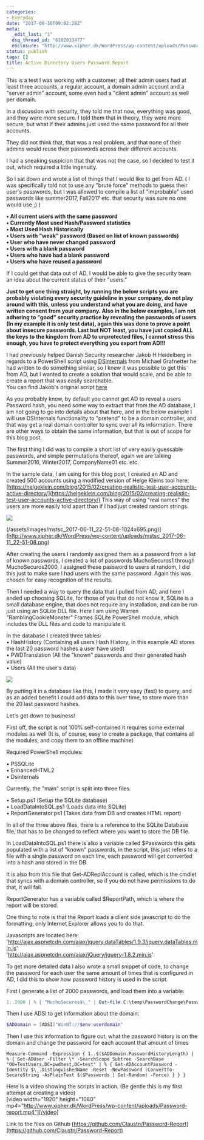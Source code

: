 ```yaml
---
categories:
- Everyday
date: "2017-06-10T09:02:28Z"
meta:
  _edit_last: "1"
  dsq_thread_id: "6102033477"
  enclosure: "http://www.xipher.dk/WordPress/wp-content/uploads/Password-report.mp4\r\n24309219\r\nvideo/mp4\r\n"
status: publish
tags: []
title: Active Directory Users Password Report
---
```

This is a test
I was working with a customer; all their admin users had at least three accounts, a regular account, a domain admin account and a "server admin" account, some even had a "client admin" account as well per domain.

In a discussion with security, they told me that now, everything was good, and they were more secure. I told them that in theory, they were more secure, but what if their admins just used the same password for all their accounts.

They did not think that, that was a real problem, and that none of their admins would reuse their passwords across their different accounts.

I had a sneaking suspicion that that was not the case, so I decided to test it out, which required a little ingenuity.

So I sat down and wrote a list of things that I would like to get from AD. ( I was specifically told not to use any "brute force" methods to guess their user's passwords, but I was allowed to compile a list of "improbable" used passwords like summer2017, Fall2017 etc. that security was sure no one would use ;) )

**• All current users with the same password  
 • Currently Most used Hash/Password statistics  
 • Most Used Hash Historically  
 • Users with "weak" password (Based on list of known passwords)  
 • User who have never changed password  
 • Users with a blank password  
 • Users who have had a blank password  
 • Users who have reused a password**

If I could get that data out of AD, I would be able to give the security team an idea about the current status of their "users."

**Just to get one thing straight, by running the below scripts you are probably violating every security guideline in your company, do not play around with this, unless you understand what you are doing, and have written consent from your company. Also in the below examples, I am not adhering to "good" security practice by revealing the passwords of users (In my example it is only test data), again this was done to prove a point about insecure passwords. Last but NOT least, you have just copied ALL the keys to the kingdom from AD to unprotected files, I cannot stress this enough, you have to protect everything you export from AD!!!**

I had previously helped Danish Security researcher Jakob H Heidelberg in regards to a PowerShell script using [DSinternals](http://dsinternals.com) from Michael Grafnetter he had written to do something similar, so I knew it was possible to get this from AD, but I wanted to create a solution that would scale, and be able to create a report that was easily searchable.  
You can find Jakob's original script [here](https://github.com/ZilentJack/Get-bADpasswords)

As you probably know, by default you cannot get AD to reveal a users Password hash, you need some way to extract that from the AD database, I am not going to go into details about that here, and in the below example I will use DSInternals functionality to "pretend" to be a domain controller, and that way get a real domain controller to sync over all its information. There are other ways to obtain the same information, but that is out of scope for this blog post.

The first thing I did was to compile a short list of very easily guessable passwords, and simple permutations thereof, again we are talking Summer2016, Winter2017, CompanyName01 etc. etc.

In the sample data, I am using for this blog post, I created an AD and created 500 accounts using a modified version of Helge Kleins tool here: [https://helgeklein.com/blog/2015/02/creating-realistic-test-user-accounts-active-directory/](https://helgeklein.com/blog/2015/02/creating-realistic-test-user-accounts-active-directory/) This way of using "real names" the users are more easily told apart than if I had just created random strings.

[![](/assets/images/mstsc_2017-06-11_22-51-08-1024x695.png)](http://www.xipher.dk/WordPress/wp-content/uploads/mstsc_2017-06-11_22-51-08.png)

(/assets/images/mstsc_2017-06-11_22-51-08-1024x695.png)](http://www.xipher.dk/WordPress/wp-content/uploads/mstsc_2017-06-11_22-51-08.png)


After creating the users I randomly assigned them as a password from a list of known passwords, I created a list of passwords MuchoSecuros1 through MuchoSecuros2000, I assigned these password to users at random, I did this just to make sure I had users with the same password. Again this was chosen for easy recognition of the results.

Then I needed a way to query the data that I pulled from AD, and here I ended up choosing SQLite, for those of you that do not know it, SQLite is a small database engine, that does not require any installation, and can be run just using an SQLite DLL file. Here I am using Warren "RamblingCookieMonster" Frames SQLite PowerShell module, which includes the DLL files and code to manipulate it.

In the database I created three tables:  
 • HashHistory (Containing all users Hash History, in this example AD stores the last 20 password hashes a user have used)  
 • PWDTranslation (All the "known" passwords and their generated hash value)  
 • Users (All the user's data)

[![](/assets/images/DB-Overview.png)](http://www.xipher.dk/WordPress/wp-content/uploads/DB-Overview.png)

By putting it in a database like this, I made it very easy (fast) to query, and as an added benefit I could add data to this over time, to store more than the 20 last password hashes.

Let's get down to business!

First off, the script is not 100% self-contained it requires some external modules as well (It is, of course, easy to create a package, that contains all the modules, and copy them to an offline machine)

Required PowerShell modules:

• PSSQLite  
 • EnhancedHTML2  
 • Dsinternals

Currently, the "main" script is split into three files.

• Setup.ps1 (Setup the SQLite database)  
 • LoadDataIntoSQL.ps1 (Loads data into SQLite)  
 • ReportGenerator.ps1 (Takes data from DB and creates HTML report)

In all of the three above files, there is a reference to the SQLite Database file, that has to be changed to reflect where you want to store the DB file.

In LoadDataIntoSQL.ps1 there is also a variable called $Passwords this gets populated with a list of "known" passwords, in the script, this just refers to a file with a single password on each line, each password will get converted into a hash and stored in the DB.

It is also from this file that Get-ADReplAccount is called, which is the cmdlet that syncs with a domain controller, so if you do not have permissions to do that, it will fail.

ReportGenerator has a variable called $ReportPath, which is where the report will be stored.

One thing to note is that the Report loads a client side javascript to do the formatting, only Internet Explorer allows you to do that.

Javascripts are located here:  
'http://ajax.aspnetcdn.com/ajax/jquery.dataTables/1.9.3/jquery.dataTables.min.js'  
'http://ajax.aspnetcdn.com/ajax/jQuery/jquery-1.8.2.min.js'

To get more detailed data I also wrote a small snippet of code, to change the password for each user the same amount of times that is configured in AD, I did this to show how password history is used in the script.

First I generate a list of 2000 passwords, and load them into a variable:

```powershell
1..2000 | % { "MuchoSecuros$\_" | Out-file C:\temp\PasswordChange\Passwords.txt -Append } $Passwords = Get-Content C:\temp\PasswordChange\Passwords.txt
```

Then I use ADSI to get information about the domain:

```powershell
$ADDomain = [ADSI]"WinNT://$env:userdomain"
```

Then I use this information to figure out, what the password history is on the domain and change the password for each account that amount of times

```
Measure-Command -Expression { 1..$($ADDomain.PasswordHistoryLength) | % { Get-ADUser -Filter \* -SearchScope Subtree -SearchBase "OU=TestUsers,DC=pwdtest,DC=test" | % { Set-ADAccountPassword -Identity $\_.DistinguishedName -Reset -NewPassword (ConvertTo-SecureString -AsPlainText $($Passwords | Get-Random) -Force) } } }
```

Here is a video showing the scripts in action. (Be gentle this is my first attempt at creating a video)  
[video width="1920" height="1080" mp4="http://www.xipher.dk/WordPress/wp-content/uploads/Password-report.mp4"][/video]

Link to the files on Github [https://github.com/Claustn/Password-Report](https://github.com/Claustn/Password-Report)

